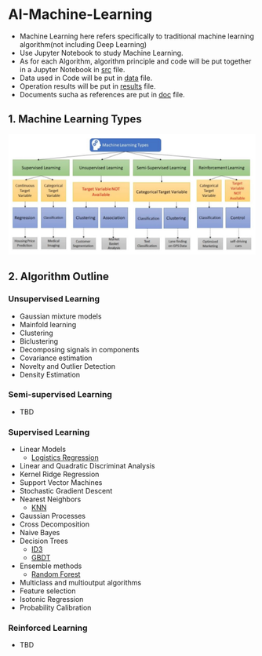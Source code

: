 # **AI-Machine-Learning**

* Machine Learning here refers specifically to traditional machine learning algorithm(not including Deep Learning)
* Use Jupyter Notebook to study Machine Learning.
* As for each Algorithm, algorithm principle and code will be put together in a Jupyter Notebook in [src](https://github.com/PhiSopY/AI-Machine-Learning/tree/master/src) file.
* Data used in Code will be put in [data](https://github.com/PhiSopY/AI-Machine-Learning/tree/master/data) file.
* Operation results will be put in [results](https://github.com/PhiSopY/AI-Machine-Learning/tree/master/results) file.
* Documents sucha as references are put in [doc](https://github.com/PhiSopY/AI-Machine-Learning/tree/master/doc) file.

## **1. Machine Learning Types**

![ML Types](doc/references/thinkingMap/ML_Class2.png)

## **2. Algorithm Outline**

### **Unsupervised Learning**

* Gaussian mixture models
* Mainfold learning
* Clustering
* Biclustering
* Decomposing signals in components
* Covariance estimation
* Novelty and Outlier Detection
* Density Estimation

### **Semi-supervised Learning**
* TBD

### **Supervised Learning**

* Linear Models
  * [Logistics Regression](https://github.com/PhiSopY/AI-Machine-Learning/tree/master/src/Supervised-Learning/Linear-Models/LogisticsRegression)
* Linear and Quadratic Discriminat Analysis
* Kernel Ridge Regression
* Support Vector Machines
* Stochastic Gradient Descent
* Nearest Neighbors
  * [KNN](https://github.com/PhiSopY/AI-Machine-Learning/tree/master/src/Supervised-Learning/Nearest-Neighbors/KNN)
* Gaussian Processes
* Cross Decomposition
* Naive Bayes
* Decision Trees
  * [ID3](https://github.com/PhiSopY/AI-Machine-Learning/tree/master/src/Supervised-Learning/Decision-Trees/IG3)
  * [GBDT](https://github.com/PhiSopY/AI-Machine-Learning/tree/master/src/Supervised-Learning/Decision-Trees/GBDT)
* Ensemble methods
  * [Random Forest](https://github.com/PhiSopY/AI-Machine-Learning/tree/master/src/Supervised-Learning/Random-Forest)
* Multiclass and multioutput algorithms
* Feature selection
* Isotonic Regression
* Probability Calibration

### **Reinforced Learning**
* TBD





